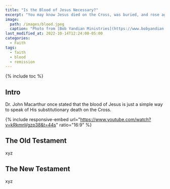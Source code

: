 ```yaml
---
title: "Is the Blood of Jesus Necessary?"
excerpt: "You may know Jesus died on the Cross, was buried, and rose again. The Bible also says He shed His blood for us. But, is this necessary for the remission of sins?"
image: 
  path: /images/blood.jpeg
  caption: "Photo from [Bob Yandian Ministries](https://www.bobyandian.com/bible-topics/the-blood-and-the-name)"
last_modified_at: 2022-10-14T12:24:00-05:00
categories:
  - Faith
tags: 
  - faith
  - blood
  - remission
---
```


{% include toc %}

## Intro
Dr. John Macarthur once stated that the blood of Jesus is just a simple way to speak of His substitutionary death on the Cross.

{% include responsive-embed url="https://www.youtube.com/watch?v=kRkmnVgzp38&t=44s" ratio="16:9" %}


## The Old Testament
xyz

## The New Testament
xyz

